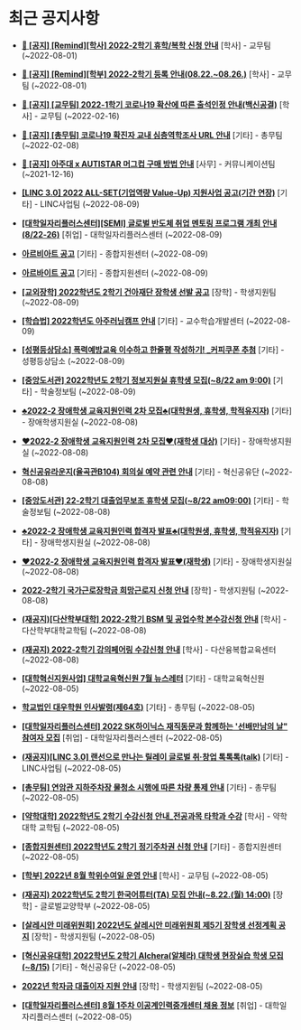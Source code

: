 # 최근 공지사항

* **[📌 [공지] [Remind][학사] 2022-2학기 휴학/복학 신청 안내](http://ajou.ac.kr/kr/ajou/notice.do?mode=view&amp;articleNo=202390&amp;article.offset=0&amp;articleLimit=30)**
 [학사] - 교무팀 (~2022-08-01)

* **[📌 [공지] [Remind][학부] 2022-2학기 등록 안내(08.22.~08.26.)](http://ajou.ac.kr/kr/ajou/notice.do?mode=view&amp;articleNo=202388&amp;article.offset=0&amp;articleLimit=30)**
 [학사] - 교무팀 (~2022-08-01)

* **[📌 [공지] [교무팀] 2022-1학기 코로나19 확산에 따른 출석인정 안내(백신공결)](http://ajou.ac.kr/kr/ajou/notice.do?mode=view&amp;articleNo=180913&amp;article.offset=0&amp;articleLimit=30)**
 [학사] - 교무팀 (~2022-02-16)

* **[📌 [공지] [총무팀] 코로나19 확진자 교내 심층역학조사 URL 안내](http://ajou.ac.kr/kr/ajou/notice.do?mode=view&amp;articleNo=180493&amp;article.offset=0&amp;articleLimit=30)**
 [기타] - 총무팀 (~2022-02-08)

* **[📌 [공지] 아주대 x AUTISTAR 머그컵 구매 방법 안내](http://ajou.ac.kr/kr/ajou/notice.do?mode=view&amp;articleNo=147976&amp;article.offset=0&amp;articleLimit=30)**
 [사무] - 커뮤니케이션팀 (~2021-12-16)

* **[[LINC 3.0] 2022 ALL-SET(기업역량 Value-Up) 지원사업 공고(기간 연장)](http://ajou.ac.kr/kr/ajou/notice.do?mode=view&amp;articleNo=202642&amp;article.offset=0&amp;articleLimit=30)**
 [기타] - LINC사업팀 (~2022-08-09)

* **[[대학일자리플러스센터][SEMI] 글로벌 반도체 취업 멘토링 프로그램 개최 안내(8/22-26)](http://ajou.ac.kr/kr/ajou/notice.do?mode=view&amp;articleNo=202641&amp;article.offset=0&amp;articleLimit=30)**
 [취업] - 대학일자리플러스센터 (~2022-08-09)

* **[아르비아트 공고](http://ajou.ac.kr/kr/ajou/notice.do?mode=view&amp;articleNo=202640&amp;article.offset=0&amp;articleLimit=30)**
 [기타] - 종합지원센터 (~2022-08-09)

* **[아르바이트 공고](http://ajou.ac.kr/kr/ajou/notice.do?mode=view&amp;articleNo=202639&amp;article.offset=0&amp;articleLimit=30)**
 [기타] - 종합지원센터 (~2022-08-09)

* **[[교외장학] 2022학년도 2학기 건아재단 장학생 선발 공고](http://ajou.ac.kr/kr/ajou/notice.do?mode=view&amp;articleNo=202630&amp;article.offset=0&amp;articleLimit=30)**
 [장학] - 학생지원팀 (~2022-08-09)

* **[[학습법] 2022학년도 아주러닝캠프 안내](http://ajou.ac.kr/kr/ajou/notice.do?mode=view&amp;articleNo=202627&amp;article.offset=0&amp;articleLimit=30)**
 [기타] - 교수학습개발센터 (~2022-08-09)

* **[[성평등상담소] 폭력예방교육 이수하고 한줄평 작성하기! _커피쿠폰 추첨](http://ajou.ac.kr/kr/ajou/notice.do?mode=view&amp;articleNo=202625&amp;article.offset=0&amp;articleLimit=30)**
 [기타] - 성평등상담소 (~2022-08-09)

* **[[중앙도서관] 2022학년도 2학기 정보지원실 휴학생 모집(~8/22 am 9:00)](http://ajou.ac.kr/kr/ajou/notice.do?mode=view&amp;articleNo=202624&amp;article.offset=0&amp;articleLimit=30)**
 [기타] - 학술정보팀 (~2022-08-09)

* **[♣2022-2 장애학생 교육지원인력 2차 모집♣(대학원생, 휴학생, 학적유지자)](http://ajou.ac.kr/kr/ajou/notice.do?mode=view&amp;articleNo=202616&amp;article.offset=0&amp;articleLimit=30)**
 [기타] - 장애학생지원실 (~2022-08-08)

* **[♥2022-2 장애학생 교육지원인력 2차 모집♥(재학생 대상)](http://ajou.ac.kr/kr/ajou/notice.do?mode=view&amp;articleNo=202615&amp;article.offset=0&amp;articleLimit=30)**
 [기타] - 장애학생지원실 (~2022-08-08)

* **[혁신공유라운지(율곡관B104) 회의실 예약 관련 안내](http://ajou.ac.kr/kr/ajou/notice.do?mode=view&amp;articleNo=202610&amp;article.offset=0&amp;articleLimit=30)**
 [기타] - 혁신공유단 (~2022-08-08)

* **[[중앙도서관] 22-2학기 대출업무보조 휴학생 모집(~8/22 am09:00)](http://ajou.ac.kr/kr/ajou/notice.do?mode=view&amp;articleNo=202603&amp;article.offset=0&amp;articleLimit=30)**
 [기타] - 학술정보팀 (~2022-08-08)

* **[♣2022-2 장애학생 교육지원인력 합격자 발표♣(대학원생, 휴학생, 학적유지자)](http://ajou.ac.kr/kr/ajou/notice.do?mode=view&amp;articleNo=202594&amp;article.offset=0&amp;articleLimit=30)**
 [기타] - 장애학생지원실 (~2022-08-08)

* **[♥2022-2 장애학생 교육지원인력 합격자 발표♥(재학생)](http://ajou.ac.kr/kr/ajou/notice.do?mode=view&amp;articleNo=202593&amp;article.offset=0&amp;articleLimit=30)**
 [기타] - 장애학생지원실 (~2022-08-08)

* **[2022-2학기 국가근로장학금 희망근로지 신청 안내](http://ajou.ac.kr/kr/ajou/notice.do?mode=view&amp;articleNo=202592&amp;article.offset=0&amp;articleLimit=30)**
 [장학] - 학생지원팀 (~2022-08-08)

* **[(재공지)[다산학부대학] 2022-2학기 BSM 및 공업수학 본수강신청 안내](http://ajou.ac.kr/kr/ajou/notice.do?mode=view&amp;articleNo=202591&amp;article.offset=0&amp;articleLimit=30)**
 [학사] - 다산학부대학교학팀 (~2022-08-08)

* **[(재공지) 2022-2학기 강의페어링 수강신청 안내](http://ajou.ac.kr/kr/ajou/notice.do?mode=view&amp;articleNo=202589&amp;article.offset=0&amp;articleLimit=30)**
 [학사] - 다산융복합교육센터 (~2022-08-08)

* **[[대학혁신지원사업] 대학교육혁신원 7월 뉴스레터](http://ajou.ac.kr/kr/ajou/notice.do?mode=view&amp;articleNo=202581&amp;article.offset=0&amp;articleLimit=30)**
 [기타] - 대학교육혁신원 (~2022-08-05)

* **[학교법인 대우학원 인사발령(제64호)](http://ajou.ac.kr/kr/ajou/notice.do?mode=view&amp;articleNo=202574&amp;article.offset=0&amp;articleLimit=30)**
 [기타] - 총무팀 (~2022-08-05)

* **[[대학일자리플러스센터] 2022 SK하이닉스 재직동문과 함께하는 &#x27;선배만남의 날&quot; 참여자 모집](http://ajou.ac.kr/kr/ajou/notice.do?mode=view&amp;articleNo=202569&amp;article.offset=0&amp;articleLimit=30)**
 [취업] - 대학일자리플러스센터 (~2022-08-05)

* **[(재공지)[LINC 3.0] 랜선으로 만나는 릴레이 글로벌 취·창업 톡톡톡(talk)](http://ajou.ac.kr/kr/ajou/notice.do?mode=view&amp;articleNo=202568&amp;article.offset=0&amp;articleLimit=30)**
 [기타] - LINC사업팀 (~2022-08-05)

* **[[총무팀] 연암관 지하주차장 물청소 시행에 따른 차량 통제 안내](http://ajou.ac.kr/kr/ajou/notice.do?mode=view&amp;articleNo=202566&amp;article.offset=0&amp;articleLimit=30)**
 [기타] - 총무팀 (~2022-08-05)

* **[[약학대학] 2022학년도 2학기 수강신청 안내_전공과목 타학과 수강](http://ajou.ac.kr/kr/ajou/notice.do?mode=view&amp;articleNo=202562&amp;article.offset=0&amp;articleLimit=30)**
 [학사] - 약학대학 교학팀 (~2022-08-05)

* **[[종합지원센터] 2022학년도 2학기 정기주차권 신청 안내](http://ajou.ac.kr/kr/ajou/notice.do?mode=view&amp;articleNo=202553&amp;article.offset=0&amp;articleLimit=30)**
 [기타] - 종합지원센터 (~2022-08-05)

* **[[학부] 2022년 8월 학위수여일 운영 안내](http://ajou.ac.kr/kr/ajou/notice.do?mode=view&amp;articleNo=202552&amp;article.offset=0&amp;articleLimit=30)**
 [학사] - 교무팀 (~2022-08-05)

* **[(재공지) 2022학년도 2학기 한국어튜터(TA) 모집 안내(~8.22.(월) 14:00)](http://ajou.ac.kr/kr/ajou/notice.do?mode=view&amp;articleNo=202551&amp;article.offset=0&amp;articleLimit=30)**
 [장학] - 글로벌교양학부 (~2022-08-05)

* **[[살레시안 미래위원회] 2022년도 살레시안 미래위원회 제5기 장학생 선정계획 공지](http://ajou.ac.kr/kr/ajou/notice.do?mode=view&amp;articleNo=202548&amp;article.offset=0&amp;articleLimit=30)**
 [장학] - 학생지원팀 (~2022-08-05)

* **[[혁신공유대학] 2022학년도 2학기 Alchera(알체라) 대학생 현장실습 학생 모집(~8/15)](http://ajou.ac.kr/kr/ajou/notice.do?mode=view&amp;articleNo=202546&amp;article.offset=0&amp;articleLimit=30)**
 [기타] - 혁신공유단 (~2022-08-05)

* **[2022년 학자금 대출이자 지원 안내](http://ajou.ac.kr/kr/ajou/notice.do?mode=view&amp;articleNo=202545&amp;article.offset=0&amp;articleLimit=30)**
 [장학] - 학생지원팀 (~2022-08-05)

* **[[대학일자리플러스센터] 8월 1주차 이공계인력중개센터 채용 정보](http://ajou.ac.kr/kr/ajou/notice.do?mode=view&amp;articleNo=202544&amp;article.offset=0&amp;articleLimit=30)**
 [취업] - 대학일자리플러스센터 (~2022-08-05)
